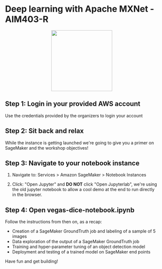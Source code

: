# Deep learning with Apache MXNet - AIM403-R

<div style="text-align:center"><img src="https://pbs.twimg.com/media/DdR-mmGVAAAzGGA.jpg:large" height=200 style="text-align:center"></img></div>


## Step 1: Login in your provided AWS account

Use the credentials provided by the organizers to login your account


## Step 2: Sit back and relax

While the instance is getting launched we're going to give you a primer on SageMaker and the workshop objectives!


## Step 3: Navigate to your notebook instance

1) Navigate to: Services > Amazon SageMaker > Notebook Instances

2) Click: "Open Jupyter" and **DO NOT** click "Open Jupyterlab", we're using the old jupyter notebook to allow a cool demo at the end to run directly in the browser.

## Step 4: Open vegas-dice-notebook.ipynb

Follow the instructions from then on, as a recap:
- Creation of a SageMaker GroundTruth job and labeling of a sample of 5 images
- Data exploration of the output of a SageMaker GroundTruth job
- Training and hyper-parameter tuning of an object detection model
- Deployment and testing of a trained model on SageMaker end points


Have fun and get building!